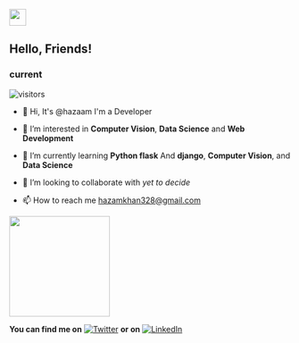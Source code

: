 <img src="https://raw.githubusercontent.com/MartinHeinz/MartinHeinz/master/wave.gif" width="30px"> <h2>Hello, Friends! </h2>



<h3>current</h3>


![visitors](https://visitor-badge.glitch.me/badge?page_id=${your.hazam328}.${your.repo.id})


- 👋 Hi, It's @hazaam I'm a Developer


- 👀 I’m interested in **Computer Vision**, **Data Science** and **Web Development**


- 🌱 I’m currently learning **Python flask** And **django**, **Computer Vision**, and **Data Science**


- 💞️ I’m looking to collaborate with _yet to decide_


- 📫 How to reach me hazamkhan328@gmail.com







<img height="180em" src="https://github-readme-stats.vercel.app/api?username=hazam328&show_icons=true&hide_border=true&&count_private=true&include_all_commits=true" />


<!-- Actual text -->

**You can find me on** [![Twitter][1.2]][1] **or on**  [![LinkedIn][2.2]][2]

<!-- Icons -->

[1.2]: http://i.imgur.com/wWzX9uB.png (twitter icon without padding)
[2.2]: https://raw.githubusercontent.com/MartinHeinz/MartinHeinz/master/linkedin-3-16.png (LinkedIn icon without padding)

<!-- Links to your social media accounts -->

[1]: https://twitter.com/hazamkhan
[2]: https://www.linkedin.com/in/hazamkhan
<!---
hazam328/hazam328 is a ✨ special ✨ repository because its `README.md` (this file) appears on your GitHub profile.
You can click the Preview link to take a look at your changes.
--->
